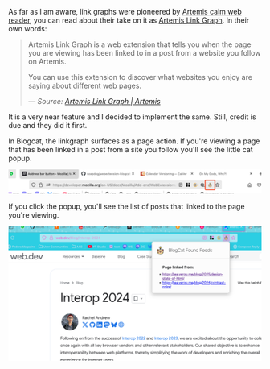 As far as I am aware, link graphs were pioneered by [Artemis calm web reader](https://artemis.jamesg.blog/), you can read about their take on it as [Artemis Link Graph](https://artemis.jamesg.blog/extension). In their own words:

> Artemis Link Graph is a web extension that tells you when the page you are viewing has been linked to in a post from a website you follow on Artemis.
> 
> You can use this extension to discover what websites you enjoy are saying about different web pages.
>
> &mdash; _Source: [Artemis Link Graph | Artemis](https://artemis.jamesg.blog/extension)_

It is a very near feature and I decided to implement the same. Still, credit is due and they did it first.

In Blogcat, the linkgraph surfaces as a page action. If you're viewing a page that has been linked in a post from a site you follow you'll see the little cat popup.

![the page action popup](_media/page-action.png)

If you click the popup, you'll see the list of posts that linked to the page you're viewing.

![the linkgraph popup](_media/linkgraph.png)
